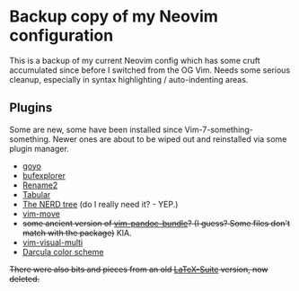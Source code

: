 # Backup copy of my Neovim configuration

This is a backup of my current Neovim config which has some cruft accumulated since before I switched from the OG Vim. Needs some serious cleanup, especially in syntax highlighting / auto-indenting areas.

## Plugins

Some are new, some have been installed since Vim-7-something-something. Newer ones are about to be wiped out and reinstalled via some plugin manager.

- [goyo](https://github.com/junegunn/goyo.vim)
- [bufexplorer](https://www.vim.org/scripts/script.php?script_id=42)
- [Rename2](https://www.vim.org/scripts/script.php?script_id=2724)
- [Tabular](https://www.vim.org/scripts/script.php?script_id=3464)
- [The NERD tree](https://www.vim.org/scripts/script.php?script_id=1658) (do I really need it? - YEP.)
- [vim-move](https://github.com/matze/vim-move)
- ~~some ancient version of [vim-pandoc-bundle](https://www.vim.org/scripts/script.php?script_id=5088)? (I guess? Some files don't match with the package)~~ KIA.
- [vim-visual-multi](https://github.com/mg979/vim-visual-multi)
- [Darcula color scheme](https://github.com/doums/darcula)

~~There were also bits and pieces from an old [LaTeX-Suite](https://sourceforge.net/projects/vim-latex/) version, now deleted.~~
